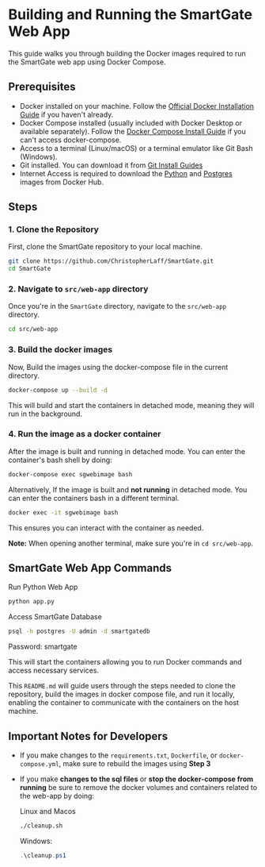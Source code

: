 # Building and Running the SmartGate Web App

This guide walks you through building the Docker images required to run the SmartGate web app using Docker Compose.

## Prerequisites

- Docker installed on your machine. Follow the [Official Docker Installation Guide](https://docs.docker.com/get-docker/) if you haven't already.
-  Docker Compose installed (usually included with Docker Desktop or available separately). Follow the [Docker Compose Install Guide](https://docs.docker.com/compose/install/) if you can't access docker-compose.
- Access to a terminal (Linux/macOS) or a terminal emulator like Git Bash (Windows).
-  Git installed. You can download it from [Git Install Guides](https://github.com/git-guides/install-git)
-  Internet Access is required to download the [Python](https://hub.docker.com/layers/library/python/3.9.21-bookworm/images/sha256-5097c91412f578fe1ac80236fb00e70170aa368daae8f02daebffd3541022abb) and [Postgres](https://hub.docker.com/layers/library/postgres/13/images/sha256-dce7bae4d506b2de20fd95f62a449ae1fd24b5d82f75e58246237becd9ff1c5d) images from Docker Hub.

## Steps

### 1. Clone the Repository

First, clone the SmartGate repository to your local machine.

```bash
git clone https://github.com/ChristopherLaff/SmartGate.git
cd SmartGate
```
### 2. Navigate to `src/web-app` directory
Once you're in the `SmartGate` directory, navigate to the `src/web-app` directory.

```bash
cd src/web-app
```
### 3. Build the docker images
Now, Build the images using the docker-compose file in the current directory.

```bash
docker-compose up --build -d
```

This will build and start the containers in detached mode, meaning they will run in the background.

### 4. Run the image as a docker container
After the image is built and running in detached mode. You can enter the container's bash shell by doing:

```bash
docker-compose exec sgwebimage bash 
```

Alternatively, If the image is built and **not running** in detached mode. You can enter the containers bash in a different terminal.

```bash
docker exec -it sgwebimage bash
```

This ensures you can interact with the container as needed.  

**Note:** When opening another terminal, make sure you're in `cd src/web-app`.

## SmartGate Web App Commands

Run Python Web App
```bash
python app.py
```

Access SmartGate Database
```bash
psql -h postgres -U admin -d smartgatedb
```
Password: smartgate

This will start the containers allowing you to run Docker commands and access necessary services.

This `README.md` will guide users through the steps needed to clone the repository, build the images in docker compose file, and run it locally, enabling the container to communicate with the containers on the host machine.

## Important Notes for Developers

- If you make changes to the `requirements.txt`, `Dockerfile`, or `docker-compose.yml`, make sure to rebuild the images using __Step 3__

- If you make **changes to the sql files** or **stop the docker-compose from running** be sure to remove the docker volumes and containers related to the web-app by doing:

  Linux and Macos
  ```bash
  ./cleanup.sh
  ```

  Windows:
  ```powershell
  .\cleanup.ps1
  ```


  
